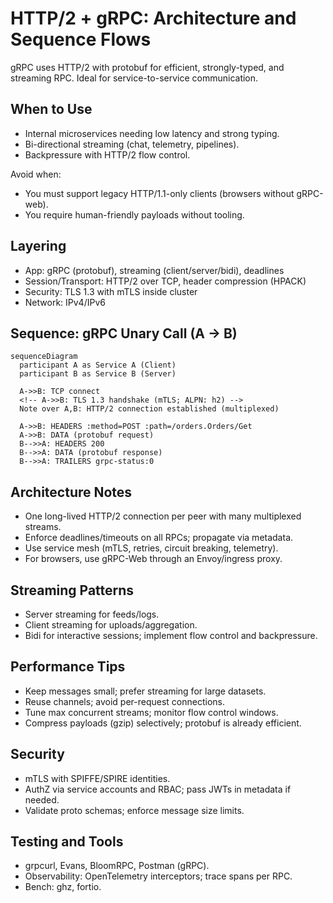 # HTTP/2 + gRPC: Architecture and Sequence Flows

gRPC uses HTTP/2 with protobuf for efficient, strongly-typed, and streaming RPC. Ideal for service-to-service communication.

## When to Use
- Internal microservices needing low latency and strong typing.
- Bi-directional streaming (chat, telemetry, pipelines).
- Backpressure with HTTP/2 flow control.

Avoid when:
- You must support legacy HTTP/1.1-only clients (browsers without gRPC-web).
- You require human-friendly payloads without tooling.

## Layering
- App: gRPC (protobuf), streaming (client/server/bidi), deadlines
- Session/Transport: HTTP/2 over TCP, header compression (HPACK)
- Security: TLS 1.3 with mTLS inside cluster
- Network: IPv4/IPv6

## Sequence: gRPC Unary Call (A → B)
```mermaid
sequenceDiagram
  participant A as Service A (Client)
  participant B as Service B (Server)

  A->>B: TCP connect
  <!-- A->>B: TLS 1.3 handshake (mTLS; ALPN: h2) -->
  Note over A,B: HTTP/2 connection established (multiplexed)

  A->>B: HEADERS :method=POST :path=/orders.Orders/Get
  A->>B: DATA (protobuf request)
  B-->>A: HEADERS 200
  B-->>A: DATA (protobuf response)
  B-->>A: TRAILERS grpc-status:0
```

## Architecture Notes
- One long-lived HTTP/2 connection per peer with many multiplexed streams.
- Enforce deadlines/timeouts on all RPCs; propagate via metadata.
- Use service mesh (mTLS, retries, circuit breaking, telemetry).
- For browsers, use gRPC-Web through an Envoy/ingress proxy.

## Streaming Patterns
- Server streaming for feeds/logs.
- Client streaming for uploads/aggregation.
- Bidi for interactive sessions; implement flow control and backpressure.

## Performance Tips
- Keep messages small; prefer streaming for large datasets.
- Reuse channels; avoid per-request connections.
- Tune max concurrent streams; monitor flow control windows.
- Compress payloads (gzip) selectively; protobuf is already efficient.

## Security
- mTLS with SPIFFE/SPIRE identities.
- AuthZ via service accounts and RBAC; pass JWTs in metadata if needed.
- Validate proto schemas; enforce message size limits.

## Testing and Tools
- grpcurl, Evans, BloomRPC, Postman (gRPC).
- Observability: OpenTelemetry interceptors; trace spans per RPC.
- Bench: ghz, fortio.